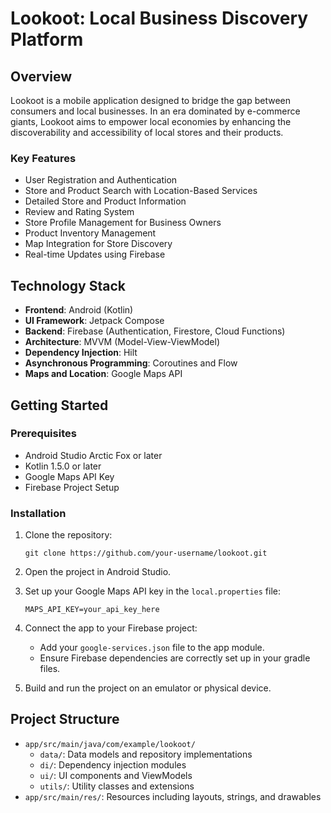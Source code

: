 
 
# Lookoot: Local Business Discovery Platform

## Overview

Lookoot is a mobile application designed to bridge the gap between consumers and local businesses. In an era dominated by e-commerce giants, Lookoot aims to empower local economies by enhancing the discoverability and accessibility of local stores and their products.

### Key Features

- User Registration and Authentication
- Store and Product Search with Location-Based Services
- Detailed Store and Product Information
- Review and Rating System
- Store Profile Management for Business Owners
- Product Inventory Management
- Map Integration for Store Discovery
- Real-time Updates using Firebase

## Technology Stack

- **Frontend**: Android (Kotlin)
- **UI Framework**: Jetpack Compose
- **Backend**: Firebase (Authentication, Firestore, Cloud Functions)
- **Architecture**: MVVM (Model-View-ViewModel)
- **Dependency Injection**: Hilt
- **Asynchronous Programming**: Coroutines and Flow
- **Maps and Location**: Google Maps API

## Getting Started

### Prerequisites

- Android Studio Arctic Fox or later
- Kotlin 1.5.0 or later
- Google Maps API Key
- Firebase Project Setup

### Installation

1. Clone the repository:
   ```
   git clone https://github.com/your-username/lookoot.git
   ```
2. Open the project in Android Studio.
3. Set up your Google Maps API key in the `local.properties` file:
   ```
   MAPS_API_KEY=your_api_key_here
   ```
4. Connect the app to your Firebase project:
   - Add your `google-services.json` file to the app module.
   - Ensure Firebase dependencies are correctly set up in your gradle files.

5. Build and run the project on an emulator or physical device.

## Project Structure

- `app/src/main/java/com/example/lookoot/`
  - `data/`: Data models and repository implementations
  - `di/`: Dependency injection modules
  - `ui/`: UI components and ViewModels
  - `utils/`: Utility classes and extensions
- `app/src/main/res/`: Resources including layouts, strings, and drawables
